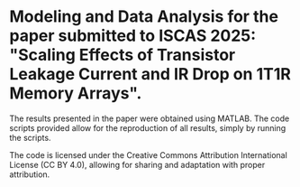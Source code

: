 # Modeling and Data Analysis for the paper submitted to ISCAS 2025: "Scaling Effects of Transistor Leakage Current and IR Drop on 1T1R Memory Arrays".
The results presented in the paper were obtained using MATLAB. The code scripts provided allow for the reproduction of all results, simply by running the scripts.

The code is licensed under the Creative Commons Attribution International License (CC BY 4.0), allowing for sharing and adaptation with proper attribution.
